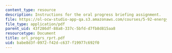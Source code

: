 ```yaml
---
content_type: resource
description: Instructions for the oral progress briefing assignment.
file: https://ol-ocw-studio-app-qa.s3.amazonaws.com/courses/5-92-energy-environment-and-society-spring-2007/babe8d3f0972f42dc637f19977c692f0_orl_progrs_rprt.pdf
file_type: application/pdf
parent_uid: 43f286df-88a8-337c-5bfd-d7fb8d815aa8
resourcetype: Document
title: orl_progrs_rprt.pdf
uid: babe8d3f-0972-f42d-c637-f19977c692f0
---
```

